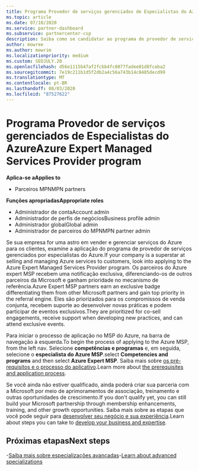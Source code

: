 ```yaml
---
title: Programa Provedor de serviços gerenciados de Especialistas do Azure
ms.topic: article
ms.date: 07/10/2020
ms.service: partner-dashboard
ms.subservice: partnercenter-csp
description: Saiba como se candidatar ao programa de provedor de serviços gerenciados do especialista do Azure para se destacar de outros parceiros e obter a prioridade mais alta no mecanismo de referência.
author: mowree
ms.author: mowrim
ms.localizationpriority: medium
ms.custom: SEOJULY.20
ms.openlocfilehash: d56e1115b47af2fcbb4fc8077fadee01d8fceba2
ms.sourcegitcommit: 7e19c211b1d5f2db2a4c56a743b14c8485decd99
ms.translationtype: MT
ms.contentlocale: pt-BR
ms.lasthandoff: 08/03/2020
ms.locfileid: "87527622"
---
```

# <a name="azure-expert-managed-services-provider-program"></a><span data-ttu-id="a29f3-103">Programa Provedor de serviços gerenciados de Especialistas do Azure</span><span class="sxs-lookup"><span data-stu-id="a29f3-103">Azure Expert Managed Services Provider program</span></span>

<span data-ttu-id="a29f3-104">**Aplica-se a**</span><span class="sxs-lookup"><span data-stu-id="a29f3-104">**Applies to**</span></span>

- <span data-ttu-id="a29f3-105">Parceiros MPN</span><span class="sxs-lookup"><span data-stu-id="a29f3-105">MPN partners</span></span>

<span data-ttu-id="a29f3-106">**Funções apropriadas**</span><span class="sxs-lookup"><span data-stu-id="a29f3-106">**Appropriate roles**</span></span>

- <span data-ttu-id="a29f3-107">Administrador de conta</span><span class="sxs-lookup"><span data-stu-id="a29f3-107">Account admin</span></span>
- <span data-ttu-id="a29f3-108">Administrador de perfis de negócios</span><span class="sxs-lookup"><span data-stu-id="a29f3-108">Business profile admin</span></span>
- <span data-ttu-id="a29f3-109">Administrador global</span><span class="sxs-lookup"><span data-stu-id="a29f3-109">Global admin</span></span>
- <span data-ttu-id="a29f3-110">Administrador de parceiros do MPN</span><span class="sxs-lookup"><span data-stu-id="a29f3-110">MPN partner admin</span></span>

<span data-ttu-id="a29f3-111">Se sua empresa for uma astro em vender e gerenciar serviços do Azure para os clientes, examine a aplicação do programa de provedor de serviços gerenciados por especialistas do Azure.</span><span class="sxs-lookup"><span data-stu-id="a29f3-111">If your company is a superstar at selling and managing Azure services to customers, look into applying to the Azure Expert Managed Services Provider program.</span></span> <span data-ttu-id="a29f3-112">Os parceiros do Azure expert MSP recebem uma notificação exclusiva, diferenciando-os de outros parceiros da Microsoft e ganham prioridade no mecanismo de referência.</span><span class="sxs-lookup"><span data-stu-id="a29f3-112">Azure Expert MSP partners earn an exclusive badge differentiating them from other Microsoft partners and gain top priority in the referral engine.</span></span> <span data-ttu-id="a29f3-113">Eles são priorizados para os compromissos de venda conjunta, recebem suporte ao desenvolver novas práticas e podem participar de eventos exclusivos.</span><span class="sxs-lookup"><span data-stu-id="a29f3-113">They are prioritized for co-sell engagements, receive support when developing new practices, and can attend exclusive events.</span></span>

<span data-ttu-id="a29f3-114">Para iniciar o processo de aplicação no MSP do Azure, na barra de navegação à esquerda.</span><span class="sxs-lookup"><span data-stu-id="a29f3-114">To begin the process of applying to the Azure MSP, from the left nav.</span></span> <span data-ttu-id="a29f3-115">Selecione **competências e programas** e, em seguida, selecione o **especialista do Azure MSP**.</span><span class="sxs-lookup"><span data-stu-id="a29f3-115">select **Competencies and programs** and then select **Azure Expert MSP**.</span></span> <span data-ttu-id="a29f3-116">Saiba mais sobre [os pré-requisitos e o processo do aplicativo](https://partner.microsoft.com/membership/azure-expert-msp).</span><span class="sxs-lookup"><span data-stu-id="a29f3-116">Learn more about [the prerequisites and application process](https://partner.microsoft.com/membership/azure-expert-msp).</span></span> 

<span data-ttu-id="a29f3-117">Se você ainda não estiver qualificado, ainda poderá criar sua parceria com a Microsoft por meio de aprimoramentos de associação, treinamento e outras oportunidades de crescimento.</span><span class="sxs-lookup"><span data-stu-id="a29f3-117">If you don't qualify yet, you can still build your Microsoft partnership through membership enhancements, training, and other growth opportunities.</span></span>
<span data-ttu-id="a29f3-118">Saiba mais sobre as etapas que você pode seguir para [desenvolver seu negócio e sua experiência](https://partner.microsoft.com/membership/azure-expert-msp).</span><span class="sxs-lookup"><span data-stu-id="a29f3-118">Learn about steps you can take to [develop your business and expertise](https://partner.microsoft.com/membership/azure-expert-msp).</span></span>

## <a name="next-steps"></a><span data-ttu-id="a29f3-119">Próximas etapas</span><span class="sxs-lookup"><span data-stu-id="a29f3-119">Next steps</span></span>

<span data-ttu-id="a29f3-120">-[Saiba mais sobre especializações avançadas](advanced-specializations.md)</span><span class="sxs-lookup"><span data-stu-id="a29f3-120">-[Learn about advanced specializations](advanced-specializations.md)</span></span>